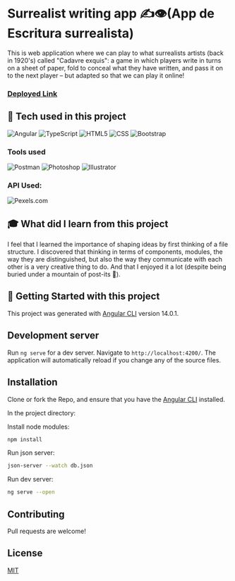 # Surrealist writing app :writing_hand::eye:(App de Escritura surrealista)

This is web application where we can play to what surrealists artists (back in 1920's) called "Cadavre exquis": a game in which players write in turns on a sheet of paper, fold to conceal what they have written, and pass it on to the next player – but adapted so that we can play it online!

### [Deployed Link](https://escritura-surreal.netlify.app/)

## :wrench: **Tech used in this project**

![Angular](https://img.shields.io/badge/-Angular-C62828?style=flat-square&logo=angular)
![TypeScript](https://img.shields.io/badge/-TypeScript-black?style=flat-square&logo=typescript)
![HTML5](https://img.shields.io/badge/-HTML5-E34F26?style=flat-square&logo=html5&logoColor=white)
![CSS](https://img.shields.io/badge/-CSS3-1572B6?style=flat-square&logo=css3)
![Bootstrap](https://img.shields.io/badge/-Bootstrap-563D7C?style=flat-square&logo=bootstrap)

### Tools used
![Postman](https://img.shields.io/badge/Postman-FF6C37?style=flat-square&logo=postman&logoColor=white)
![Photoshop](https://img.shields.io/badge/Adobe%20Photoshop-blue?style=flat-square&logo=adobe%20photoshop&logoColor=white)
![Illustrator](https://img.shields.io/badge/Adobe%20Illustrator-FF9A00?style=flat-square&logo=adobe%20illustrator&logoColor=white)

### API Used: 
![Pexels.com](https://img.shields.io/badge/Pexels.com-green?style=flat-square)

## :mortar_board: **What did I learn from this project**

I feel that I learned the importance of shaping ideas by first thinking of a file structure. I discovered that thinking in terms of components, modules, the way they are distinguished, but also the way they communicate with each other is a very creative thing to do. And that I enjoyed it a lot (despite being buried under a mountain of post-its :shushing_face:).

## :seedling: **Getting Started with this project**

This project was generated with [Angular CLI](https://github.com/angular/angular-cli) version 14.0.1.

## Development server

Run `ng serve` for a dev server. Navigate to `http://localhost:4200/`. The application will automatically reload if you change any of the source files.

## Installation

Clone or fork the Repo, and ensure that you have the [Angular CLI](https://github.com/angular/angular-cli) installed.

In the project directory:

Install node modules:

```bash
npm install
```

Run json server:

```bash
json-server --watch db.json
```

Run dev server:

```bash
ng serve --open
```

## Contributing

Pull requests are welcome!

## License

[MIT](https://choosealicense.com/licenses/mit/)
